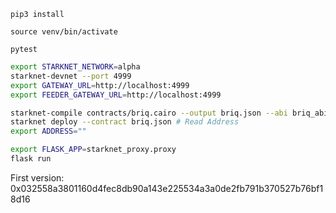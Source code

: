 
```pip3 install```

```source venv/bin/activate```


`pytest`


```sh
export STARKNET_NETWORK=alpha
starknet-devnet --port 4999
export GATEWAY_URL=http://localhost:4999
export FEEDER_GATEWAY_URL=http://localhost:4999

starknet-compile contracts/briq.cairo --output briq.json --abi briq_abi.json
starknet deploy --contract briq.json # Read Address
export ADDRESS=""

export FLASK_APP=starknet_proxy.proxy
flask run
```


First version: 0x032558a3801160d4fec8db90a143e225534a3a0de2fb791b370527b76bf18d16